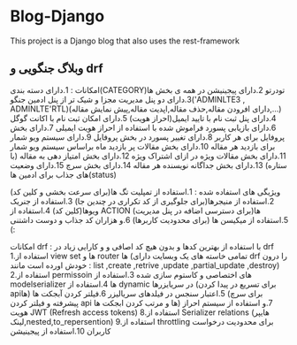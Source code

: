 # Blog-Django
This project is a Django blog that also uses the rest-framework

## وبلاگ جنگویی و drf
امکانات :
1.دارای دسته بندی(CATEGORY)تودرتو 
2.دارای پیجینیشن در همه ی بخش ها
3.دارای دو پنل مدیریت مجزا و شیک تر از پنل ادمین جنگو('ADMINLTE3 , ADMINLTE'RTL)(دارای افرودن مقاله,حذف مقاله,اپدیت مقاله,پیش نمایش مقاله,...)
4.دارای پنل ثبت نام با تایید ایمیل(احراز هویت)
5.دارای امکان ثبت نام با اکانت گوگل
6.دارای بازیابی پسورد فراموش شده با استفاده از احراز هویت ایمیلی
7.دارای بخش پروفایل برای هر کاربر 
8.دارای تغییر پسورد در بخش پروفایل 
9.دارای سیستم ویو شمار برای بازدید هر مقاله
10.دارای بخش مقالات پر بازدید ماه براساس سیستم ویو شمار
11.دارای بخش مقالات ویژه در ازای اشتراک ویژه
12.دارای بخش امتیاز دهی به مقاله  (با ستاره)
13.دارای بخش جداگانه نویسنده هر مقاله
14.دارای بخش سرچ
15.دارای وضعیت های جذاب برای ادمین ها(status)


ویژیگی های استفاده شده :
1.استفاده از تمپلیت تگ ها(برای سرعت بخشی و کلین کد)
2.استفاده از منیجرها(برای جلوگیری از کد تکراری در چندین جا)
3.استفاده از جنریک ویوها(کلین کد)
4.استفاده از ACTION ها(برای دسترسی اضافه در پنل مدیریت)
5.استفاده از میکیسن ها (برای محدودیت  کاربرها)
6.و هزاران کد جذاب و دوست داشتنی (:


امکانات drf :
با استفاده از بهترین کدها و بدون هیچ کد اصافی و و کارایی زیاد در drf
1.استفاده از view set ها و router ها (تمامی خاسته های یک وبسایت دارای drf را درون خودش اورده است
مانند : list ,create ,retrive ,update ,partial_update ,destroy)
2.استفاده از permissoin های اختصاصی و کاستوم سازی شده
3.استفاده از modelserializer ها
4.استفاده از dynamic در سریایزرها (برای تسریع در پیدا کردن apiها)
5.اعتبار سنجس در فیلدهای سریالیزر
6.فیلتر کردن آبجکت ها (برای سرچ پیشرفته و فیلتر کردن api ها و مرتب کردن ابجکت ها)
7.و استفاده از سیستم احراز هویت  JWT (Refresh access tokens)
8.استفاده از Serializer relations (هایپر لینک,nested,to_repersention)
9.استفاده از throttling برای محدودیت درخواست کاربران
10.استفاده از پیجینیشن
